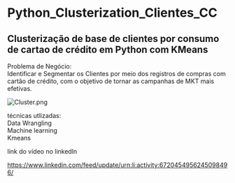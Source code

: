 # Python_Clusterization_Clientes_CC
## Clusterização de base de clientes por consumo de cartao de crédito em Python com KMeans

Problema de Negócio:  
Identificar e Segmentar os Clientes por meio dos registros de compras com cartão de crédito, com o objetivo de tornar as campanhas de MKT mais efetivas.

<img src="https://www.imagemhost.com.br/images/2020/10/09/Cluster.png" alt="Cluster.png" border="0" />

técnicas utlizadas:  
Data Wrangling  
Machine learning  
Kmeans  


link do vídeo no linkedln

https://www.linkedin.com/feed/update/urn:li:activity:6720454956245098496/

